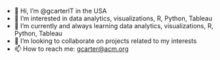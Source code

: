 - 👋 Hi, I’m @gcarterIT in the USA
- 👀 I’m interested in data analytics, visualizations, R, Python, Tableau
- 🌱 I’m currently and always learning data analytics, visualizations, R, Python, Tableau
- 💞️ I’m looking to collaborate on projects related to my interests
- 📫 How to reach me: gcarter@acm.org

<!---
gcarterIT/gcarterIT is a ✨ special ✨ repository because its `README.md` (this file) appears on your GitHub profile.
You can click the Preview link to take a look at your changes.
--->
